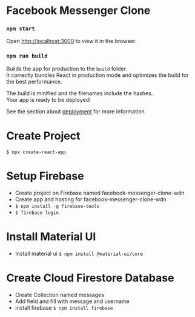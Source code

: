 # Facebook Messenger Clone

### `npm start`

Open [http://localhost:3000](http://localhost:3000) to view it in the browser.

### `npm run build`

Builds the app for production to the `build` folder.<br />
It correctly bundles React in production mode and optimizes the build for the best performance.

The build is minified and the filenames include the hashes.<br />
Your app is ready to be deployed!

See the section about [deployment](https://facebook.github.io/create-react-app/docs/deployment) for more information.

# Create Project
`$ npx create-react-app`

# Setup Firebase
- Create project on Firebase named facebook-messenger-clone-wdn
- Create app and hosting for facebook-messenger-clone-wdn
- `$ npm install -g firebase-tools`
- `$ firebase login`

# Install Material UI
- Install material ui
`$ npm install @material-ui/core`

# Create Cloud Firestore Database
- Create Collection named messages
- Add field and fill with message and username
- install firebase `$ npm install firebase`